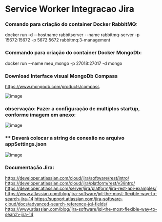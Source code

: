 # Service Worker Integracao Jira

### Comando para criação do container Docker RabbitMQ:

docker run -d --hostname rabbitserver --name rabbitmq-server -p 15672:15672 -p 5672:5672 rabbitmq:3-management

### Commando para criação do container Docker MongoDb:

docker run --name meu_mongo -p 27018:27017 -d mongo

### Download Interface visual MongoDb Compass
https://www.mongodb.com/products/compass

![image](https://user-images.githubusercontent.com/31323149/147807383-6e0f3899-2378-4e72-9337-7b2f29fe5f22.png)



### observação: Fazer a configuração de multiplos startup, conforme imagem em anexo:
![image](https://user-images.githubusercontent.com/31323149/147634778-9df10dd0-8f8f-421b-8efd-2e5c6d3fa8a3.png)


### ** Deverá colocar a string de conexão no arquivo appSettings.json

![image](https://user-images.githubusercontent.com/31323149/147807147-a988bc6f-d9b6-4150-8663-8bc3b69a56f8.png)




### Documentação Jira:

https://developer.atlassian.com/cloud/jira/software/rest/intro/
https://developer.atlassian.com/cloud/jira/platform/rest/v3/intro/
https://developer.atlassian.com/server/jira/platform/jira-rest-api-examples/
https://www.atlassian.com/blog/jira-software/jql-the-most-flexible-way-to-search-jira-14
https://support.atlassian.com/jira-software-cloud/docs/advanced-search-reference-jql-fields/
https://www.atlassian.com/blog/jira-software/jql-the-most-flexible-way-to-search-jira-14
